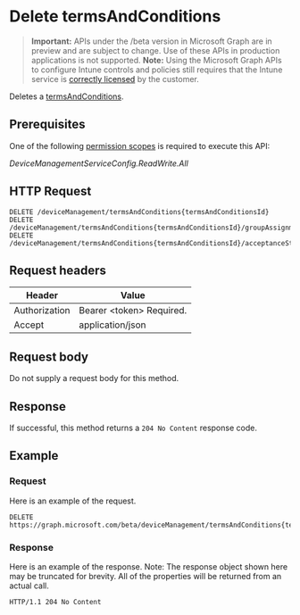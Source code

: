 ﻿# Delete termsAndConditions

> **Important:** APIs under the /beta version in Microsoft Graph are in preview and are subject to change. Use of these APIs in production applications is not supported.
> **Note:** Using the Microsoft Graph APIs to configure Intune controls and policies still requires that the Intune service is [correctly licensed](https://go.microsoft.com/fwlink/?linkid=839381) by the customer.

Deletes a [termsAndConditions](../resources/intune_companyterms_termsandconditions.md).
## Prerequisites
One of the following [permission scopes](https://developer.microsoft.com/en-us/graph/docs/authorization/permission_scopes) is required to execute this API:

*DeviceManagementServiceConfig.ReadWrite.All*
## HTTP Request
<!-- {
  "blockType": "ignored"
}
-->
```http
DELETE /deviceManagement/termsAndConditions{termsAndConditionsId}
DELETE /deviceManagement/termsAndConditions{termsAndConditionsId}/groupAssignments{termsAndConditionsGroupAssignmentId}/termsAndConditions
DELETE /deviceManagement/termsAndConditions{termsAndConditionsId}/acceptanceStatuses{termsAndConditionsAcceptanceStatusId}/termsAndConditions
```

## Request headers
|Header|Value|
|---|---|
|Authorization|Bearer &lt;token&gt; Required.|
|Accept|application/json|

## Request body
Do not supply a request body for this method.

## Response
If successful, this method returns a `204 No Content` response code.

## Example
### Request
Here is an example of the request.
```http
DELETE https://graph.microsoft.com/beta/deviceManagement/termsAndConditions{termsAndConditionsId}
```

### Response
Here is an example of the response. Note: The response object shown here may be truncated for brevity. All of the properties will be returned from an actual call.
```http
HTTP/1.1 204 No Content
```



